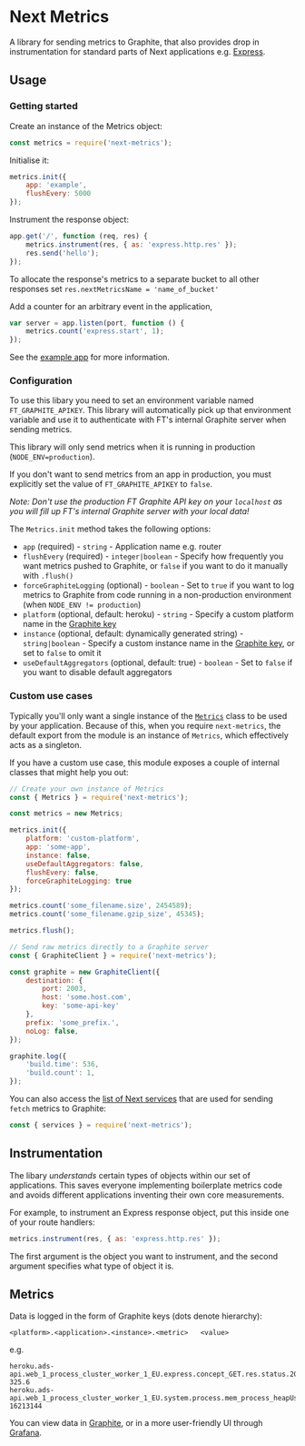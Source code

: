# Next Metrics

A library for sending metrics to Graphite, that also provides drop in instrumentation for standard parts of Next applications e.g. [Express](https://expressjs.com/).

## Usage

### Getting started

Create an instance of the Metrics object:

```javascript
const metrics = require('next-metrics');
```

Initialise it:

```javascript
metrics.init({
    app: 'example',
    flushEvery: 5000
});
```

Instrument the response object:

```javascript
app.get('/', function (req, res) {
    metrics.instrument(res, { as: 'express.http.res' });
    res.send('hello');
});
```

To allocate the response's metrics to a separate bucket to all other responses set `res.nextMetricsName = 'name_of_bucket'`

Add a counter for an arbitrary event in the application,

```javascript
var server = app.listen(port, function () {
    metrics.count('express.start', 1);
});
```

See the [example app](./examples/app.js) for more information.

### Configuration

To use this libary you need to set an environment variable named
`FT_GRAPHITE_APIKEY`. This library will automatically pick up that
environment variable and use it to authenticate with FT's internal
Graphite server when sending metrics.

This library will only send metrics when it is running in production
(`NODE_ENV=production`).

If you don't want to send metrics from an app in production, you must explicitly
set the value of `FT_GRAPHITE_APIKEY` to `false`.

_Note: Don't use the production FT Graphite API key on your `localhost` as you will fill up FT's internal Graphite server with your local data!_

The `Metrics.init` method takes the following options:

* `app` (required) - `string` - Application name e.g. router
* `flushEvery` (required) - `integer|boolean` - Specify how frequently you want metrics pushed to Graphite, or `false` if you want to do it manually with `.flush()`
* `forceGraphiteLogging` (optional) - `boolean` - Set to `true` if you want to log metrics to Graphite from code running in a non-production environment (when `NODE_ENV != production`)
* `platform` (optional, default: heroku) - `string` - Specify a custom platform name in the [Graphite key](#metrics)
* `instance` (optional, default: dynamically generated string) - `string|boolean` - Specify a custom instance name in the [Graphite key](#metrics), or set to `false` to omit it
* `useDefaultAggregators` (optional, default: true) - `boolean` - Set to `false` if you want to disable default aggregators

### Custom use cases

Typically you'll only want a single instance of the [`Metrics`](https://github.com/Financial-Times/next-metrics/blob/master/lib/metrics.js)
class to be used by your application. Because of this, when you
require `next-metrics`, the default export from the module is an
instance of `Metrics`, which effectively acts as a singleton.

If you have a custom use case, this module exposes a couple of internal
classes that might help you out:

```javascript
// Create your own instance of Metrics
const { Metrics } = require('next-metrics');

const metrics = new Metrics;

metrics.init({
    platform: 'custom-platform',
    app: 'some-app',
    instance: false,
    useDefaultAggregators: false,
    flushEvery: false,
    forceGraphiteLogging: true
});

metrics.count('some_filename.size', 2454589);
metrics.count('some_filename.gzip_size', 45345);

metrics.flush();

// Send raw metrics directly to a Graphite server
const { GraphiteClient } = require('next-metrics');

const graphite = new GraphiteClient({
    destination: {
        port: 2003,
        host: 'some.host.com',
        key: 'some-api-key'
    },
    prefix: 'some_prefix.',
    noLog: false,
});

graphite.log({
    'build.time': 536,
    'build.count': 1,
});
```

You can also access the [list of Next services](https://github.com/Financial-Times/next-metrics/blob/master/lib/metrics/services.js) that are used for sending
`fetch` metrics to Graphite:

```javascript
const { services } = require('next-metrics');
```

## Instrumentation

The libary _understands_ certain types of objects within our set of
applications. This saves everyone implementing boilerplate metrics code and
avoids different applications inventing their own core measurements.

For example, to instrument an Express response object, put this inside one of
your route handlers:

```javascript
metrics.instrument(res, { as: 'express.http.res' });
```

The first argument is the object you want to instrument, and the second
argument specifies what type of object it is.

## Metrics

Data is logged in the form of Graphite keys (dots denote hierarchy):

```
<platform>.<application>.<instance>.<metric>   <value>
```

e.g.

```
heroku.ads-api.web_1_process_cluster_worker_1_EU.express.concept_GET.res.status.200.time.sum 325.6
heroku.ads-api.web_1_process_cluster_worker_1_EU.system.process.mem_process_heapUsed 16213144
```

You can view data in [Graphite](http://graphite.ft.com/), or in a more user-friendly UI through [Grafana](http://grafana.ft.com).
